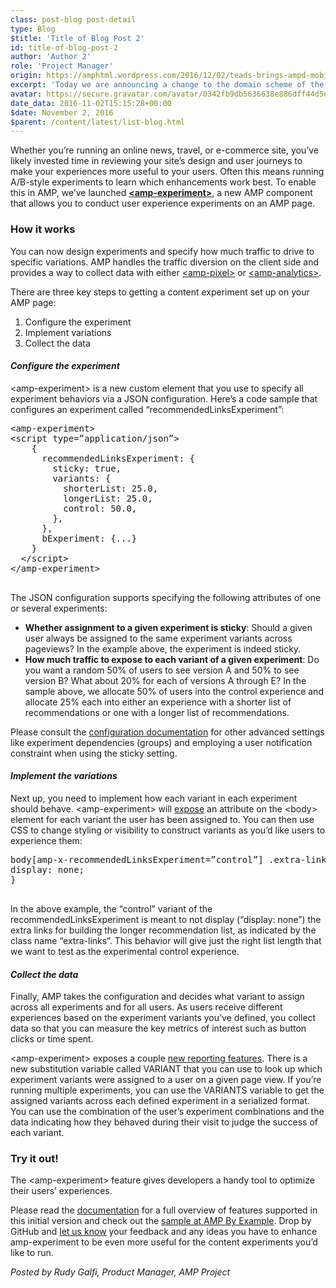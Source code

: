 ```yaml
---
class: post-blog post-detail
type: Blog
$title: 'Title of Blog Post 2'
id: title-of-blog-post-2
author: 'Author 2'
role: 'Project Manager'
origin: https://amphtml.wordpress.com/2016/12/02/teads-brings-ampd-mobile-video-inventory-to-premium-publishers/amp/
excerpt: 'Today we are announcing a change to the domain scheme of the Google AMP Cache. Beginning soon, the Google AMP Cache will serve each site from its own subdomain of https://cdn.ampproject.org. This change will allow content served from the Google AMP Cache to be protected by the fundamental security model of the web: the HTML5 origin.'
avatar: https://secure.gravatar.com/avatar/0342fb9db5636638e886dff44d5ec94c?d=identicon&r=g
date_data: 2016-11-02T15:15:28+00:00
$date: November 2, 2016
$parent: /content/latest/list-blog.html
---
```


<div class="amp-wp-article-content">
<p><span class="amp-wp-inline-329fdb7771c10d07df9eb73273c95a60">Whether you’re running an online news, travel, or e-commerce site, you’ve likely invested time in reviewing your site’s design and user journeys to make your experiences more useful to your users. Often this means running A/B-style experiments to learn which enhancements work best.&nbsp;To enable this in AMP, we’ve launched </span><a href="https://github.com/ampproject/amphtml/blob/master/extensions/amp-experiment/amp-experiment.md"><b>&lt;amp-experiment&gt;</b></a><span class="amp-wp-inline-329fdb7771c10d07df9eb73273c95a60">, a new AMP component that allows you to conduct user experience experiments on an AMP page.</span></p>
<h3><span class="amp-wp-inline-329fdb7771c10d07df9eb73273c95a60">How it works</span></h3>
<p><span class="amp-wp-inline-329fdb7771c10d07df9eb73273c95a60">You can now design experiments and specify how much traffic to drive to specific variations. AMP handles the traffic diversion on the client side and provides a way to collect data with either </span><a href="https://www.ampproject.org/docs/reference/amp-pixel.html"><span class="amp-wp-inline-329fdb7771c10d07df9eb73273c95a60">&lt;amp-pixel&gt;</span></a><span class="amp-wp-inline-329fdb7771c10d07df9eb73273c95a60"> or </span><a href="https://www.ampproject.org/docs/reference/extended/amp-analytics.html"><span class="amp-wp-inline-329fdb7771c10d07df9eb73273c95a60">&lt;amp-analytics&gt;</span></a><span class="amp-wp-inline-329fdb7771c10d07df9eb73273c95a60">.</span></p>
<p>There are three key steps to getting a content experiment set up on your AMP page:</p>
<ol><li class="amp-wp-inline-329fdb7771c10d07df9eb73273c95a60"><span class="amp-wp-inline-329fdb7771c10d07df9eb73273c95a60">Configure the experiment</span></li>
<li class="amp-wp-inline-329fdb7771c10d07df9eb73273c95a60"><span class="amp-wp-inline-329fdb7771c10d07df9eb73273c95a60">Implement variations</span></li>
<li class="amp-wp-inline-329fdb7771c10d07df9eb73273c95a60"><span class="amp-wp-inline-329fdb7771c10d07df9eb73273c95a60">Collect the data</span></li>
</ol><h4><i><span class="amp-wp-inline-329fdb7771c10d07df9eb73273c95a60">Configure the experiment</span></i></h4>
<p><span class="amp-wp-inline-329fdb7771c10d07df9eb73273c95a60">&lt;amp-experiment&gt; is a new custom element that you use to specify all experiment behaviors via a JSON configuration. Here’s a code sample that configures an experiment called “recommendedLinksExperiment”:</span></p>
<pre class="brush: plain; title: ; notranslate" title="">
&lt;amp-experiment&gt;
&lt;script type=”application/json”&gt;
&nbsp; &nbsp; {
&nbsp; &nbsp; &nbsp; recommendedLinksExperiment: {
&nbsp; &nbsp; &nbsp; &nbsp; sticky: true,
&nbsp; &nbsp; &nbsp; &nbsp; variants: {
&nbsp; &nbsp; &nbsp; &nbsp; &nbsp; shorterList: 25.0,
&nbsp; &nbsp; &nbsp; &nbsp; &nbsp; longerList: 25.0,
&nbsp; &nbsp; &nbsp; &nbsp; &nbsp; control: 50.0,
&nbsp; &nbsp; &nbsp; &nbsp; },
&nbsp; &nbsp; &nbsp; },
&nbsp; &nbsp; &nbsp; bExperiment: {...}
&nbsp; &nbsp; }
&nbsp; &lt;/script&gt;
&lt;/amp-experiment&gt;

</pre>
<p><span class="amp-wp-inline-329fdb7771c10d07df9eb73273c95a60">The JSON configuration supports specifying the following attributes of one or several experiments:</span></p>
<ul><li class="amp-wp-inline-329fdb7771c10d07df9eb73273c95a60"><b>Whether assignment to a given experiment is sticky</b><span class="amp-wp-inline-329fdb7771c10d07df9eb73273c95a60">: Should a given user always be assigned to the same experiment variants across pageviews? In the example above, the experiment is indeed sticky.</span></li>
<li class="amp-wp-inline-329fdb7771c10d07df9eb73273c95a60"><b>How much traffic to expose to each variant of a given experiment</b><span class="amp-wp-inline-329fdb7771c10d07df9eb73273c95a60">: Do you want a random 50% of users to see version A and 50% to see version B? What about 20% for each of versions A through E? In the sample above, we allocate 50% of users into the control experience and allocate 25% each into either an experience with a shorter list of recommendations or one with a longer list of recommendations.</span></li>
</ul><p><span class="amp-wp-inline-329fdb7771c10d07df9eb73273c95a60">Please consult the </span><a href="https://www.ampproject.org/docs/reference/extended/amp-experiment.html#configuration"><span class="amp-wp-inline-329fdb7771c10d07df9eb73273c95a60">configuration documentation</span></a><span class="amp-wp-inline-329fdb7771c10d07df9eb73273c95a60"> for other advanced settings like experiment dependencies (groups) and employing a user notification constraint when using the sticky setting.</span></p>
<h4><i><span class="amp-wp-inline-329fdb7771c10d07df9eb73273c95a60">Implement the variations</span></i></h4>
<p><span class="amp-wp-inline-329fdb7771c10d07df9eb73273c95a60">Next up, you need to implement how each variant in each experiment should behave. &lt;amp-experiment&gt; will </span><a href="https://www.ampproject.org/docs/reference/extended/amp-experiment.html#style-a-variant"><span class="amp-wp-inline-329fdb7771c10d07df9eb73273c95a60">expose</span></a><span class="amp-wp-inline-329fdb7771c10d07df9eb73273c95a60"> an attribute on the &lt;body&gt; element for each variant the user has been assigned to. You can then use CSS to change styling or visibility to construct variants as you’d like users to experience them:</span></p>
<pre class="brush: plain; title: ; notranslate" title="">
body[amp-x-recommendedLinksExperiment=”control”] .extra-links {
display: none;
}

</pre>
<p><span class="amp-wp-inline-329fdb7771c10d07df9eb73273c95a60">In the above example, the “control” variant of the </span><span class="amp-wp-inline-329fdb7771c10d07df9eb73273c95a60">recommendedLinksExperiment</span><span class="amp-wp-inline-329fdb7771c10d07df9eb73273c95a60"> is meant to not display (“display: none”) the extra links for building the longer recommendation list, as indicated by the class name “extra-links”. This behavior will give just the right list length that we want to test as the experimental control experience.</span></p>
<h4><i><span class="amp-wp-inline-329fdb7771c10d07df9eb73273c95a60">Collect the data</span></i></h4>
<p><span class="amp-wp-inline-329fdb7771c10d07df9eb73273c95a60">Finally, AMP takes the configuration and decides what variant to assign across all experiments and for all users. As users receive different experiences based on the experiment variants you’ve defined, you collect data so that you can measure the key metrics of interest such as button clicks or time spent.</span></p>
<p><span class="amp-wp-inline-329fdb7771c10d07df9eb73273c95a60">&lt;amp-experiment&gt; exposes a couple </span><a href="https://github.com/ampproject/amphtml/blob/master/extensions/amp-experiment/amp-experiment.md#reporting"><span class="amp-wp-inline-329fdb7771c10d07df9eb73273c95a60">new reporting features</span></a><span class="amp-wp-inline-329fdb7771c10d07df9eb73273c95a60">. There is a new substitution variable called VARIANT that you can use to look up which experiment variants were assigned to a user on a given page view. If you’re running multiple experiments, you can use the VARIANTS variable to get the assigned variants across each defined experiment in a serialized format. You can use the combination of the user’s experiment combinations and the data indicating how they behaved during their visit to judge the success of each variant.</span></p>
<h3><span class="amp-wp-inline-329fdb7771c10d07df9eb73273c95a60">Try it out!</span></h3>
<p><span class="amp-wp-inline-329fdb7771c10d07df9eb73273c95a60">The &lt;amp-experiment&gt; feature gives developers a handy tool to optimize their users’ experiences.</span></p>
<p><span class="amp-wp-inline-329fdb7771c10d07df9eb73273c95a60">Please read the </span><a href="https://www.ampproject.org/docs/reference/extended/amp-experiment.html#override-variant-allocation"><span class="amp-wp-inline-329fdb7771c10d07df9eb73273c95a60">documentation</span></a><span class="amp-wp-inline-329fdb7771c10d07df9eb73273c95a60"> for a full overview of features supported in this initial version and check out the </span><a href="https://ampbyexample.com/components/amp-experiment/"><span class="amp-wp-inline-329fdb7771c10d07df9eb73273c95a60">sample at AMP By Example</span></a><span class="amp-wp-inline-329fdb7771c10d07df9eb73273c95a60">. Drop by GitHub and </span><a href="https://github.com/ampproject/amphtml/issues/new"><span class="amp-wp-inline-329fdb7771c10d07df9eb73273c95a60">let us know</span></a><span class="amp-wp-inline-329fdb7771c10d07df9eb73273c95a60"> your feedback and any ideas you have to enhance amp-experiment to be even more useful for the content experiments you’d like to run.</span></p>
<p><i><span class="amp-wp-inline-329fdb7771c10d07df9eb73273c95a60">Posted by Rudy Galfi, Product Manager, AMP Project</span></i></p>
</div>
